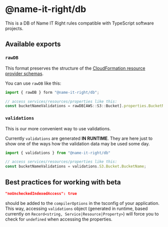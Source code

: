 # @name-it-right/db

This is a DB of Name IT Right rules compatible with TypeScript software projects.

## Available exports

### `rawDB`
This format preserves the structure of the [CloudFormation resource provider schemas](https://docs.aws.amazon.com/AWSCloudFormation/latest/UserGuide/resource-type-schemas.html).

You can use `rawDB` like this:
```ts
import { rawDB } form "@name-it-right/db";

// access services/resources/properties like this:
const bucketNameValidations = rawDB[AWS::S3::Bucket].properties.BucketName.validations;
```

### `validations`

This is our more convenient way to use validations.

Currently `validations` are generated **IN RUNTIME**. They are here just to show one of the ways how the validation data may be used some day.

```ts
import { validations } from "@name-it-right/db"

// access services/resources/properties like this:
const bucketNameValidations = validations.S3.Bucket.BucketName;
```

## Best practices for working with beta
```json
"noUncheckedIndexedAccess": true
```
should be added to the `compilerOptions` in the tsconfig of your application. This way, accessing `validations` object (generated in runtime, based currently on `Record<string, Service|Resource|Property>`) will force you to check for `undefined` when accessing the properties.